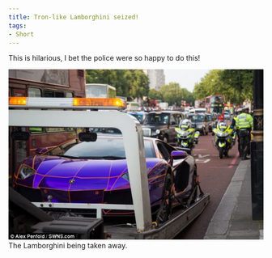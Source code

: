 ```yaml
---
title: Tron-like Lamborghini seized!
tags:
- Short
---
```


This is hilarious, I bet the police were so happy to do this! 

![The Lamborghini being taken away.](/images/static_52001c0be4b09bc7c9f838c9_t_52264b2ee4b031cba3d875e5_1378241328711__img.jpg)
The Lamborghini being taken away.
